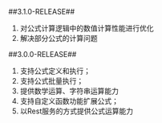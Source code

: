 ##3.1.0-RELEASE##
1. 对公式计算逻辑中的数值计算性能进行优化
2. 解决部分公式的计算问题

##3.0.0-RELEASE##
1.	支持公式定义和执行；
2.	支持公式批量执行；
3.	提供数学运算、字符串运算能力
4.	支持自定义函数功能扩展公式；
5.	以Rest服务的方式提供公式运算能力
